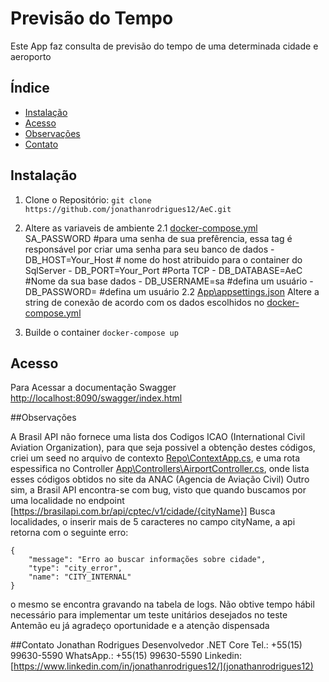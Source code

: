 # Previsão do Tempo

Este App faz consulta de previsão do tempo de uma determinada cidade e aeroporto

## Índice

- [Instalação](#instalação)
- [Acesso](#Acesso)
- [Observações](#Observações)
- [Contato](#Contato)

## Instalação
1. Clone o Repositório:
`git clone https://github.com/jonathanrodrigues12/AeC.git`

2. Altere as variaveis de ambiente
	2.1 [docker-compose.yml](docker-compose.yml)
		SA_PASSWORD #para uma senha de sua prefêrencia, essa tag é responsável por criar uma senha para seu banco de dados
		- DB_HOST=Your_Host   # nome do host atribuido para o container do SqlServer
		- DB_PORT=Your_Port #Porta TCP
		- DB_DATABASE=AeC #Nome da sua base dados
		- DB_USERNAME=sa #defina um usuário
		- DB_PASSWORD= #defina um usuário
	2.2 [App\appsettings.json](appsettings.json)
		Altere a string de conexão de acordo com os dados escolhidos no  [docker-compose.yml](docker-compose.yml)
3. Builde o container
`docker-compose up`

## Acesso 
Para Acessar a documentação Swagger 
[http://localhost:8090/swagger/index.html](http://localhost:8090/swagger/index.html "http://localhost:8090/swagger/index.html")

##Observações

A Brasil API não fornece uma lista dos Codigos ICAO (International Civil Aviation Organization), para que seja possivel a obtenção destes códigos, criei um seed no arquivo de contexto [Repo\ContextApp.cs](ContextApp.cs), e uma rota espessifica no Controller [App\Controllers\AirportController.cs](AirportController), onde lista esses códigos obtidos no site da ANAC (Agencia de Aviação Civil)
Outro sim, a Brasil API encontra-se com bug, visto que quando buscamos por uma localidade no endpoint [https://brasilapi.com.br/api/cptec/v1/cidade/{cityName}] Busca localidades, o inserir mais de 5 caracteres no campo cityName, a api retorna com o seguinte erro:


    {
        "message": "Erro ao buscar informações sobre cidade",
        "type": "city_error",
        "name": "CITY_INTERNAL"
    }

o mesmo se encontra gravando na tabela  de logs.
Não obtive tempo hábil necessário para implementar um teste unitários desejados no teste
Antemão eu já agradeço oportunidade e a atenção dispensada

##Contato
Jonathan Rodrigues
Desenvolvedor .NET Core
Tel.: +55(15) 99630-5590
WhatsApp.: +55(15) 99630-5590
Linkedin: [https://www.linkedin.com/in/jonathanrodrigues12/](jonathanrodrigues12)
